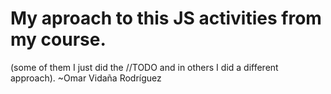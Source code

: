 # My aproach to this JS activities from my course.

(some of them I just did the //TODO and in others I did a different approach).
~Omar Vidaña Rodríguez
